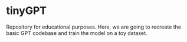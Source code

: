 # tinyGPT
Repository for educational purposes. Here, we are going to recreate the basic GPT codebase and train the model on a toy dataset.

